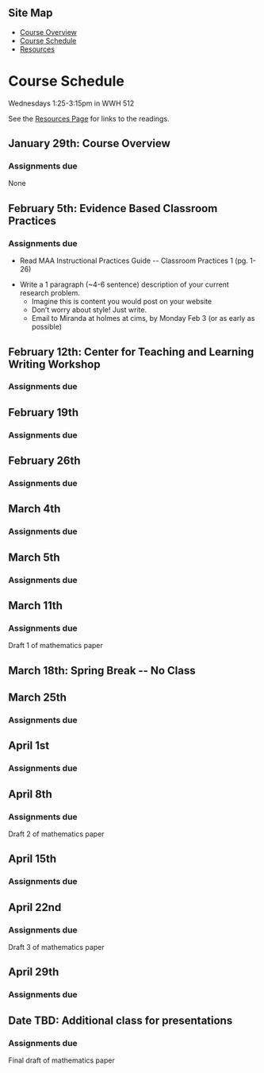 ## Site Map
* [Course Overview](https://modelingsimulation.github.io/TeachingWriting2020/)
* [Course Schedule](schedule.md)
* [Resources](resources.md) 

# Course Schedule
Wednesdays 1:25-3:15pm in WWH 512

See the [Resources Page](resources.md) for links to the readings. 

## January 29th: Course Overview

### Assignments due
None

## February 5th: Evidence Based Classroom Practices

### Assignments due
* Read MAA Instructional Practices Guide -- Classroom Practices 1 (pg. 1-26)
<!-- ead Teaching at Its Best -- Chapter 10 Perserving Academic Integrity (pg. 162 - 170)
Read Case Studies for Today's Classroom - Case (pg. )-->

* Write a 1 paragraph (~4-6 sentence) description of your current research problem.
    * Imagine this is content you would post on your website
    * Don’t worry about style! Just write. 
    * Email to Miranda at holmes at cims, by Monday Feb 3 (or as early as possible)


## February 12th: Center for Teaching and Learning Writing Workshop

### Assignments due

## February 19th

### Assignments due

## February 26th

### Assignments due

## March 4th

### Assignments due

## March 5th

### Assignments due

## March 11th

### Assignments due
Draft 1 of mathematics paper

## March 18th: Spring Break -- No Class

## March 25th

### Assignments due

## April 1st

### Assignments due

## April 8th

### Assignments due
Draft 2 of mathematics paper

## April 15th
### Assignments due

## April 22nd
### Assignments due
Draft 3 of mathematics paper

## April 29th
### Assignments due

## Date TBD: Additional class for presentations
### Assignments due
Final draft of mathematics paper

